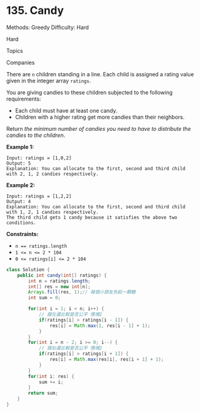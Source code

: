 # 135. Candy

Methods: Greedy
Difficulty: Hard

Hard

Topics

Companies

There are `n` children standing in a line. Each child is assigned a rating value given in the integer array `ratings`.

You are giving candies to these children subjected to the following requirements:

- Each child must have at least one candy.
- Children with a higher rating get more candies than their neighbors.

Return *the minimum number of candies you need to have to distribute the candies to the children*.

**Example 1:**

```
Input: ratings = [1,0,2]
Output: 5
Explanation: You can allocate to the first, second and third child with 2, 1, 2 candies respectively.

```

**Example 2:**

```
Input: ratings = [1,2,2]
Output: 4
Explanation: You can allocate to the first, second and third child with 1, 2, 1 candies respectively.
The third child gets 1 candy because it satisfies the above two conditions.

```

**Constraints:**

- `n == ratings.length`
- `1 <= n <= 2 * 104`
- `0 <= ratings[i] <= 2 * 104`

```java
class Solution {
    public int candy(int[] ratings) {
        int n = ratings.length;
        int[] res = new int[n];
        Arrays.fill(res, 1);// 每個小朋友先給一顆糖
        int sum = 0;

        for(int i = 1; i < n; i++) {
            // 跟左邊比較是否公平 情境2
            if(ratings[i] > ratings[i - 1]) {
                res[i] = Math.max(1, res[i - 1] + 1);
            }
        }
        for(int i = n - 2; i >= 0; i--) {
            // 跟右邊比較是否公平 情境2
            if(ratings[i] > ratings[i + 1]) {
                res[i] = Math.max(res[i], res[i + 1] + 1);
            }
        }
        for(int i: res) {
            sum += i;
        }
        return sum;
    }
}
```
